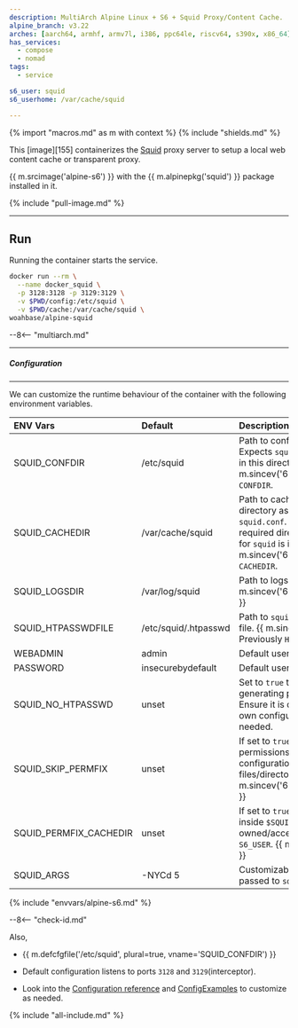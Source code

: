 ```yaml
---
description: MultiArch Alpine Linux + S6 + Squid Proxy/Content Cache.
alpine_branch: v3.22
arches: [aarch64, armhf, armv7l, i386, ppc64le, riscv64, s390x, x86_64]
has_services:
  - compose
  - nomad
tags:
  - service

s6_user: squid
s6_userhome: /var/cache/squid

---
```


{% import "macros.md" as m with context %}
{% include "shields.md" %}

This [image][155] containerizes the [Squid][1] proxy server to
setup a local web content cache or transparent proxy.

{{ m.srcimage('alpine-s6') }} with the {{ m.alpinepkg('squid') }}
package installed in it.

{% include "pull-image.md" %}

---
Run
---

Running the container starts the service.

``` sh
docker run --rm \
  --name docker_squid \
  -p 3128:3128 -p 3129:3129 \
  -v $PWD/config:/etc/squid \
  -v $PWD/cache:/var/cache/squid \
woahbase/alpine-squid
```

--8<-- "multiarch.md"

---
##### Configuration
---

We can customize the runtime behaviour of the container with the
following environment variables.

| ENV Vars               | Default              | Description
| :---                   | :---                 | :---
| SQUID_CONFDIR          | /etc/squid           | Path to configuration dir. Expects `squid.conf` to exist in this directory. {{ m.sincev('6.9') }} Previously `CONFDIR`.
| SQUID_CACHEDIR         | /var/cache/squid     | Path to cached contents directory as set in `squid.conf`. If empty, the required directory hierarchy for `squid` is initialized. {{ m.sincev('6.9') }} Previously `CACHEDIR`.
| SQUID_LOGSDIR          | /var/log/squid       | Path to logs dir. {{ m.sincev('6.12_20250630') }}
| SQUID_HTPASSWDFILE     | /etc/squid/.htpasswd | Path to `squid` authentication file. {{ m.sincev('6.9') }} Previously `HTPASSWDFILE`.
| WEBADMIN               | admin                | Default user.
| PASSWORD               | insecurebydefault    | Default user password.
| SQUID_NO_HTPASSWD      | unset                | Set to `true` to disable generating password file. Ensure it is disabled in your own configuration if not needed.
| SQUID_SKIP_PERMFIX     | unset                | If set to `true`, skips fixing permissions for `squid` configuration files/directories. {{ m.sincev('6.12_20250630') }}
| SQUID_PERMFIX_CACHEDIR | unset                | If set to `true`, ensures files inside `$SQUID_CACHEDIR` are owned/accessible by `S6_USER`. {{ m.sincev('6.12') }}
| SQUID_ARGS             | -NYCd 5              | Customizable arguments passed to `squid` service.
{% include "envvars/alpine-s6.md" %}

--8<-- "check-id.md"

Also,

* {{ m.defcfgfile('/etc/squid', plural=true, vname='SQUID_CONFDIR') }}

* Default configuration listens to ports `3128` and
  `3129`(interceptor).

*  Look into the [Configuration reference][3] and
  [ConfigExamples][2] to customize as needed.

[1]: http://www.squid-cache.org/
[2]: https://wiki.squid-cache.org/ConfigExamples/
[3]: http://www.squid-cache.org/Doc/config/

{% include "all-include.md" %}
